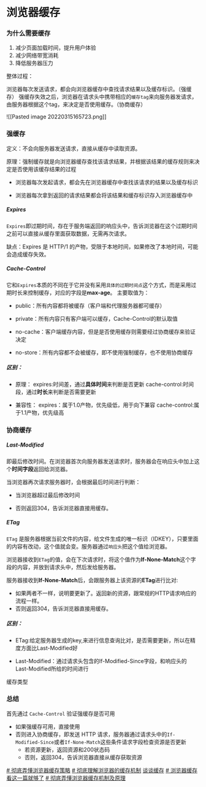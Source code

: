# 浏览器缓存

### 为什么需要缓存
1. 减少页面加载时间，提升用户体验
2. 减少网络带宽消耗
3. 降低服务器压力


整体过程：

浏览器每次发送请求，都会向浏览器缓存中查找请求结果以及缓存标识。（强缓存）
强缓存失效之后，浏览器在请求头中携带相应的`缓存tag`来向服务器发请求，由服务器根据这个tag，来决定是否使用缓存。（协商缓存）

![[Pasted image 20220315165723.png]]


### 强缓存
定义：不会向服务器发送请求，直接从缓存中读取资源。

原理：强制缓存就是向浏览器缓存查找该请求结果，并根据该结果的缓存规则来决定是否使用该缓存结果的过程 

-   浏览器每次发起请求，都会先在浏览器缓存中查找该请求的结果以及缓存标识
    
-   浏览器每次拿到返回的请求结果都会将该结果和缓存标识存入浏览器缓存中


#####  Expires
`Expires`即过期时间，存在于服务端返回的响应头中，告诉浏览器在这个过期时间之前可以直接从缓存里面获取数据，无需再次请求。

缺点：Expires 是 HTTP/1 的产物，受限于本地时间，如果修改了本地时间，可能会造成缓存失效。

##### Cache-Control
它和`Expires`本质的不同在于它并没有采用`具体的过期时间点`这个方式，而是采用过期时长来控制缓存，对应的字段是**max-age**。
主要取值为：

-   public：所有内容都将被缓存（客户端和代理服务器都可缓存）
    
-   private：所有内容只有客户端可以缓存，Cache-Control的默认取值
    
-   no-cache：客户端缓存内容，但是是否使用缓存则需要经过协商缓存来验证决定
    
-   no-store：所有内容都不会被缓存，即不使用强制缓存，也不使用协商缓存

##### 区别：
* 原理：
expires:时间差，通过**具体时间**来判断是否更新
cache-control:时间段，通过**时长**来判断是否需要更新

* 兼容性：
expires：属于1.0产物，优先级低，用于向下兼容
cache-control:属于1.1产物，优先级高


### 协商缓存
##### Last-Modified
即最后修改时间。在浏览器首次向服务器发送请求时，服务器会在响应头中加上这个**时间字段**返回给浏览器。

当浏览器再次请求服务器时，会根据最后时间进行判断：
* 当浏览器超过最后修改时间
- 否则返回304，告诉浏览器直接用缓存。


##### ETag
`ETag` 是服务器根据当前文件的内容，给文件生成的唯一标识（IDKEY），只要里面的内容有改动，这个值就会变。服务器通过`响应头`把这个值给浏览器。

浏览器接收到`ETag`的值，会在下次请求时，将这个值作为**If-None-Match**这个字段的内容，并放到请求头中，然后发给服务器。

服务器接收到**If-None-Match**后，会跟服务器上该资源的**ETag**进行比对:

-   如果两者不一样，说明要更新了。返回新的资源，跟常规的HTTP请求响应的流程一样。
-   否则返回304，告诉浏览器直接用缓存。

##### 区别：

* ETag:给定服务器生成的key,来进行信息查询比对，是否需要更新，所以在精度方面比Last-Modified好

*  Last-Modified：通过请求头包含的If-Modified-Since字段，和响应头的Last-Modified所给的时间进行




缓存类型 




### 总结

首先通过 `Cache-Control` 验证强缓存是否可用

-   如果强缓存可用，直接使用
-   否则进入协商缓存，即发送 HTTP 请求，服务器通过请求头中的`If-Modified-Since`或者`If-None-Match`这些条件请求字段检查资源是否更新
    -   若资源更新，返回资源和200状态码
    -   否则，返回304，告诉浏览器直接从缓存获取资源

[# 彻底弄懂浏览器缓存策略](https://www.jiqizhixin.com/articles/2020-07-24-12)
[# 彻底理解浏览器的缓存机制](https://juejin.cn/post/6844903593275817998)
[谈谈缓存](https://sanyuan0704.top/blogs/perform/001.html#%E5%BC%BA%E7%BC%93%E5%AD%98)
[# 浏览器缓存看这一篇就够了](https://zhuanlan.zhihu.com/p/60950750)
[# 彻底弄懂浏览器缓存机制及原理](https://github.com/chenqf/frontEndBlog/issues/18)